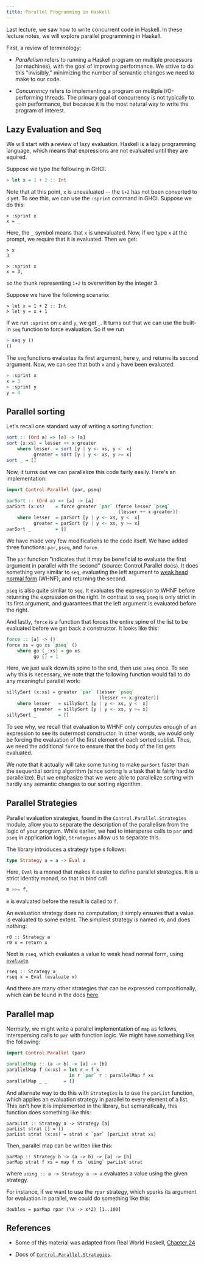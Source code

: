 ```yaml
---
title: Parallel Programming in Haskell
---
```


Last lecture, we saw how to write concurrent code in Haskell.  In these lecture notes, we will explore parallel programming in Haskell.

First, a review of terminology:

- _Parallelism_ refers to running a Haskell program on multiple processors (or machines), with the goal of improving performance.  We strive to do this "invisibly," minimizing the number of semantic changes we need to make to our code.

- _Concurrency_ refers to implementing a program on mulitple I/O-performing threads.  The primary goal of concurrency is not typically to gain performance, but because it is the most natural way to write the program of interest.

## Lazy Evaluation and Seq

We will start with a review of lazy evaluation. Haskell is a lazy programming language, which means that expressions are not evaluated until they are equired.

Suppose we type the following in GHCI.

```haskell
> let x = 1 + 2 :: Int
```

Note that at this point, `x` is unevaluated -- the `1+2` has not been converted to `3` yet.  To see this, we can use the `:sprint` command in GHCI.  Suppose we do this:

```
> :sprint x
x = _
```

Here, the `_` symbol means that `x` is unevaluated.  Now, if we type `x` at the prompt, we require that it is evaluated.  Then we get:

```
> x
3

> :sprint x
x = 3,
```

so the thunk representing `1+2` is overwritten by the integer 3.

Suppose we have the following scenario:

```
> let x = 1 + 2 :: Int
> let y = x + 1
```

If we run `:sprint` on `x` and `y`, we get `_`.  It turns out that we can use the built-in `seq` function to force evaluation.  So if we run

```haskell
> seq y ()
()
```

The `seq` functions evaluates its first argument, here `y`, and returns its second argument.  Now, we can see that both `x` and `y` have been evaluated:

```haskell
> :sprint x
x = 3
> :sprint y
y = 4
```

## Parallel sorting

Let's recall one standard way of writing a sorting function:

```haskell
sort :: (Ord a) => [a] -> [a]
sort (x:xs) = lesser ++ x:greater
    where lesser  = sort [y | y <- xs, y <  x]
          greater = sort [y | y <- xs, y >= x]
sort _ = []
```

Now, it turns out we can parallelize this code fairly easily.  Here's an implementation:

```haskell
import Control.Parallel (par, pseq)

parSort :: (Ord a) => [a] -> [a]
parSort (x:xs)    = force greater `par` (force lesser `pseq`
                                         (lesser ++ x:greater))
    where lesser  = parSort [y | y <- xs, y <  x]
          greater = parSort [y | y <- xs, y >= x]
parSort _         = []
```

We have made very few modifications to the code itself.  We have added three functions: `par`, `pseq`, and `force`.

The `par` function "indicates that it may be beneficial to evaluate the first argument in parallel with the second" (source: Control.Parallel docs).  It does something very similar to `seq`, evaluating the left argument to [weak head normal form](https://wiki.haskell.org/Weak_head_normal_form) (WHNF), and returning the second.

`pseq` is also quite simliar to `seq`.  It evaluates the expression to WHNF before returning the expression on the right.  In contrast to `seq`, `pseq` is only strict in its first argument, and guarantees that the left argument is evaluated before the right.

And lastly, `force` is a function that forces the entire spine of the list to be evaluated before we get back a constructor.  It looks like this:

```haskell
force :: [a] -> ()
force xs = go xs `pseq` ()
    where go (_:xs) = go xs
          go [] = 1
```

Here, we just walk down its spine to the end, then use `pseq` once.  To see why this is necessary, we note that the following function would fail to do any meaningful parallel work:

```haskell
sillySort (x:xs) = greater `par` (lesser `pseq`
                                  (lesser ++ x:greater))
    where lesser   = sillySort [y | y <- xs, y <  x]
          greater  = sillySort [y | y <- xs, y >= x]
sillySort _        = []
```

To see why, we recall that evaluation to WHNF only computes enough of an expression to see its outermost constructor.  In other words, we would only be forcing the evaluation of the first element of each sorted sublist.  Thus, we need the additional `force` to ensure that the body of the list gets evaluated.

We note that it actually will take some tuning to make `parSort` faster than the sequential sorting algorithm (since sorting is a task that is fairly hard to parallelize).  But we emphasize that we were able to parallelize sorting with hardly any semantic changes to our sorting algorithm.

## Parallel Strategies

Parallel evaluation strategies, found in the `Control.Parallel.Strategies` module, allow you to separate the description of the parallelism from the logic of your program.  While earlier, we had to intersperse calls to `par` and `pseq` in application logic, `Strategies` allow us to separate this.

The library introduces a strategy type s follows:
```haskell
type Strategy a = a -> Eval a
```

Here, `Eval` is a monad that makes it easier to define parallel strategies.  It is a strict identity monad, so that in bind call
```haskell
m >>= f,
```
`m` is evaluated before the result is called to `f`.

An evaluation strategy does no computation; it simply ensures that a value is evaluated to some extent.  The simplest strategy is named `r0`, and does nothing:

```
r0 :: Strategy a
r0 x = return x
```

Next is `rseq`, which evaluates a value to weak head normal form, using [`evaluate`](https://hackage.haskell.org/package/base-4.12.0.0/docs/Control-Exception.html#v:evaluate).
```
rseq :: Strategy a
rseq x = Eval (evaluate x)
```

And there are many other strategies that can be expressed compositionally, which can be found in the docs [here](http://hackage.haskell.org/package/parallel-3.2.2.0/docs/Control-Parallel-Strategies.html#t:Eval).

## Parallel map

Normally, we might write a parallel implementation of `map` as follows, interspersing calls to `par` with function logic.  We might have something like the following:

```haskell
import Control.Parallel (par)

parallelMap :: (a -> b) -> [a] -> [b]
parallelMap f (x:xs) = let r = f x
                       in r `par` r : parallelMap f xs
parallelMap _ _      = []
```

And alternate way to do this with `Strategies` is to use the `parList` function, which applies an evaluation strategy in parallel to every element of a list.  This isn't how it is implemented in the library, but semanatically, this function does something like this:

```
paraList :: Strategy a -> Strategy [a]
parList strat [] = ()
parList strat (x:xs) = strat x `par` (parList strat xs)
```

Then, parallel map can be written like this:

```
parMap :: Strategy b -> (a -> b) -> [a] -> [b]
parMap strat f xs = map f xs `using` parList strat
```
where `using :: a -> Strategy a -> a` evaluates a value using the given strategy.

For instance, if we want to use the `rpar` strategy, which sparks its argument for evaluation in parallel, we could do something like this:

```
doubles = parMap rpar (\x -> x*2) [1..100]
```

## References

- Some of this material was adapted from Real World Haskell, [Chapter 24](http://book.realworldhaskell.org/read/concurrent-and-multicore-programming.html)

- Docs of [`Control.Parallel.Strategies`](http://hackage.haskell.org/package/parallel-3.2.2.0/docs/Control-Parallel-Strategies.html).

